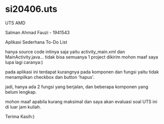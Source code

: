 # si20406.uts
UTS AMD

Salman Ahmad Fauzi - 1941543

Aplikasi Sederhana To-Do List

hanya source code intinya saja yaitu activity_main.xml dan MainActivity.java... tidak bisa semuanya 1 project dikirim
mohon maaf saya lupa lagi caranya:)

pada aplikasi ini terdapat kurangnya pada komponen dan fungsi yaitu tidak menampilkan checkbox dan button 'hapus'.

jadi, hanya ada 2 fungsi yang berjalan, dan beberapa komponen yang belum lengkap.

mohon maaf apabila kurang maksimal dan saya akan evaluasi soal UTS ini di luar jam kuliah.

Terima Kasih:)
